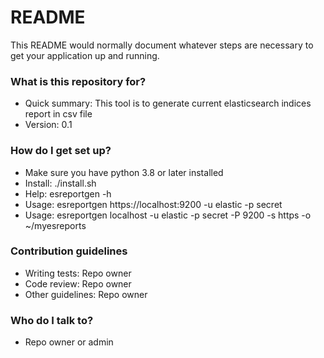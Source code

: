 # README #

This README would normally document whatever steps are necessary to get your application up and running.

### What is this repository for? ###

* Quick summary: This tool is to generate current elasticsearch indices report in csv file
* Version: 0.1

### How do I get set up? ###

* Make sure you have python 3.8 or later installed
* Install: ./install.sh
* Help: esreportgen -h
* Usage: esreportgen https://localhost:9200 -u elastic -p secret 
* Usage: esreportgen localhost -u elastic -p secret -P 9200 -s https -o ~/myesreports

### Contribution guidelines ###

* Writing tests: Repo owner
* Code review: Repo owner
* Other guidelines: Repo owner

### Who do I talk to? ###

* Repo owner or admin